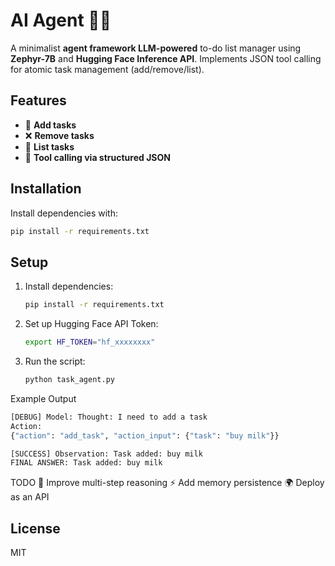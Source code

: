 # AI Agent 🧠✅  
A minimalist **agent framework LLM-powered** to-do list manager using **Zephyr-7B** and **Hugging Face Inference API**. Implements JSON tool calling for atomic task management (add/remove/list).

## Features  
- 📝 **Add tasks**  
- ❌ **Remove tasks**  
- 📜 **List tasks**  
- 🎯 **Tool calling via structured JSON**  

## Installation  
Install dependencies with:  
```bash
pip install -r requirements.txt
```

## Setup  
1. Install dependencies:  
   ```bash
   pip install -r requirements.txt
   
2. Set up Hugging Face API Token:
   ```bash
   export HF_TOKEN="hf_xxxxxxxx"

3. Run the script:
   ```bash
   python task_agent.py

Example Output
```bash
[DEBUG] Model: Thought: I need to add a task
Action:
{"action": "add_task", "action_input": {"task": "buy milk"}}

[SUCCESS] Observation: Task added: buy milk
FINAL ANSWER: Task added: buy milk
```

TODO
🔄 Improve multi-step reasoning
⚡ Add memory persistence
🌍 Deploy as an API

## License  
MIT 
